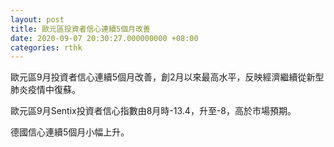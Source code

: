 ```yaml
---
layout: post
title: 歐元區投資者信心連續5個月改善
date: 2020-09-07 20:30:27.000000000 +08:00
categories: rthk
---
```


歐元區9月投資者信心連續5個月改善，創2月以來最高水平，反映經濟繼續從新型肺炎疫情中復蘇。

歐元區9月Sentix投資者信心指數由8月時-13.4，升至-8，高於市場預期。

德國信心連續5個月小幅上升。

